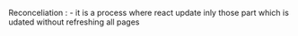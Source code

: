 Reconceliation : - it is a process where react update inly those part which is udated without refreshing all pages 